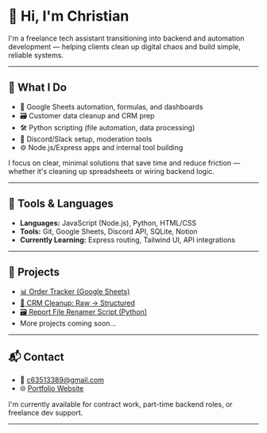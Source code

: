 # 👋 Hi, I'm Christian

I'm a freelance tech assistant transitioning into backend and automation development — helping clients clean up digital chaos and build simple, reliable systems.

---

## 🧠 What I Do

- 🧾 Google Sheets automation, formulas, and dashboards  
- 🗃 Customer data cleanup and CRM prep  
- 🛠 Python scripting (file automation, data processing)  
- 💬 Discord/Slack setup, moderation tools  
- ⚙️ Node.js/Express apps and internal tool building  

I focus on clear, minimal solutions that save time and reduce friction — whether it's cleaning up spreadsheets or wiring backend logic.

---

## 🔧 Tools & Languages

- **Languages:** JavaScript (Node.js), Python, HTML/CSS  
- **Tools:** Git, Google Sheets, Discord API, SQLite, Notion  
- **Currently Learning:** Express routing, Tailwind UI, API integrations  

---

## 📁 Projects

- [📊 Order Tracker (Google Sheets)](https://bit.ly/christian-remotetech)  
- [📂 CRM Cleanup: Raw → Structured](https://bit.ly/christian-remotetech)  
- [🗃 Report File Renamer Script (Python)](https://bit.ly/christian-remotetech)  
- More projects coming soon...

---

## 📬 Contact

- 📧 c63513389@gmail.com  
- 🌐 [Portfolio Website](https://bit.ly/christian-remotetech)

I'm currently available for contract work, part-time backend roles, or freelance dev support.

---
